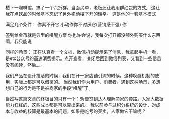 楼下一咖啡馆，搞了一个六折群。当面买单，老板还让我用群红包的方式,...这让我在点饮品的时候基本忘记了另外移动楼下开的瑞幸。
这是他的一套基本模式

满足几个条件：
你离不开它
小动作你不讨厌它(营销感不强)
你

签到给金币就是典型的唤醒方案
你也许会说，我每次打开都没额外购买什么东西啊，我只能说

同样的场景：
正在认真看一个文档，微信抖动提示来了消息，我拿起手机一看，是etc公众号的高速消费提示。点开查看，关闭后回到微信列表，又看到一些信息没有阅读，然后。。。

我们产品在设计拉活的时候，我们在开一家店铺引流的时候。这种唤醒机制的使用，实际上都是可以借鉴的。
当然我们作为用户、消费者，遇到这种场景，多想想自己的行为是不是被商家的手段“唤醒”了。

当然写这篇文章的终极目的只有一个：劝告签到达人理解商家的套路。人家大数据能力杠杠的，这些成本都是可以算出来的。
我以前参与过积分系统的设计，对成本与收益的核算是最基本的问题。如果是吃亏的买卖，人家做它干嘛呢？
